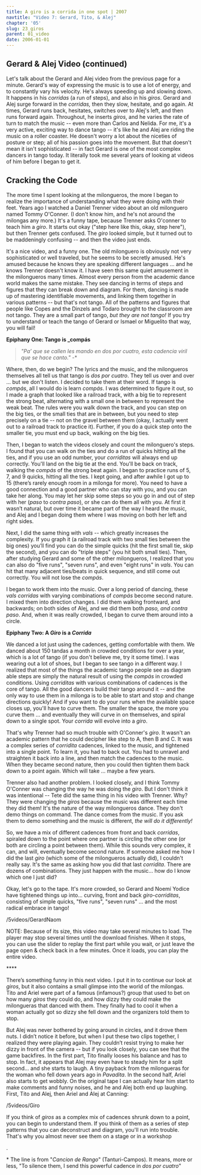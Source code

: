 ```yaml
---
title: A giro is a corrida in one spot | 2007
navtitle: "Video 7: Gerard, Tito, & Alej"
chapter: '05'
slug: 23_giros
parent: 01_video
date: 2006-01-01
---
```


## Gerard & Alej Video (continued)

Let's talk about the Gerard and Alej video from the previous page for a minute. Gerard's way of expressing the music is to use a lot of energy, and to constantly vary his velocity. He's always speeding up and slowing down. It happens in his _corridas_ (a run of steps), and also in his _giros_. Gerard and Alej surge forward in the _corridas,_ then they slow, hesitate, and go again. At times, Gerard runs back, hesitates, switches over to Alej's left, and then runs forward again. Throughout, he inserts _giros_, and he varies the rate of turn to match the music -- even more than Carlos and Nelida. For me, it's a very active, exciting way to dance tango -- it's like he and Alej are riding the music on a roller coaster. He doesn't worry a lot about the niceties of posture or step; all of his passion goes into the movement. But that doesn't mean it isn't sophisticated -- in fact Gerard is one of the most complex dancers in tango today. It literally took me several years of looking at videos of him before I began to get it.



## Cracking the Code

The more time I spent looking at the milongueros, the more I began to realize the importance of understanding what they were doing with their feet. Years ago I watched a Daniel Trenner video about an old milonguero named Tommy O'Conner. (I don't know him, and he's not around the milongas any more.) It's a funny tape, because Trenner asks O'conner to teach him a _giro_. It starts out okay ("step here like this, okay, step here"), but then Trenner gets confused. The _giro_ looked simple, but it turned out to be maddeningly confusing -- and then the video just ends.

It's a nice video, and a funny one. The old milonguero is obviously not very sophisticated or well traveled, but he seems to be secretly amused. He's amused because he knows they are speaking different languages ... and he knows Trenner doesn't know it. I have seen this same quiet amusement in the milongueros many times. Almost every person from the academic dance world makes the same mistake. They see dancing in terms of steps and figures that they can break down and diagram. For them, dancing is made up of mastering identifiable movements, and linking them together in various patterns -- but that's not tango. All of the patterns and figures that people like Copes and the Dinzels and Todaro brought to the classroom are not tango. They are a small part of tango, _but they are not tango!_ If you try to understand or teach the tango of Gerard or Ismael or Miguelito that way, you will fail!

**Epiphany One: Tango is _compás**

> _"Pa’ que se callen les mando en dos por cuatro,
> esta cadencia viril que se hace canto."_ \-\*


Where, then, do we begin? The lyrics and the music, and the milongueros themselves all tell us that tango is _dos por cuatro_. They tell us over and over ... but we don't listen. I decided to take them at their word. If tango is _compás_, all I would do is learn _compás_. I was determined to figure it out, so I made a graph that looked like a railroad track, with a big tie to represent the strong beat, alternating with a small one in between to represent the weak beat. The rules were you walk down the track, and you can step on the big ties, or the small ties that are in between, but you need to step precisely on a tie -- not on the gravel between them (okay, I actually went out to a railroad track to practice it). Further, if you do a quick step onto the smaller tie, you must end up back, walking on the big ties.

Then, I began to watch the videos closely and count the milonguero's steps. I found that you can walk on the ties and do a run of quicks hitting all the ties, and if you use an odd number, your _corriditas_ will always end up correctly. You'll land on the big tie at the end. You'll be back on track, walking the _compás_ of the strong beat again. I began to practice runs of 5, 7, and 9 quicks, hitting all the ties. I kept going, and after awhile I got up to 15 (there’s rarely enough room in a milonga for more). You need to have a good connection and a good partner who can stay with you, and you can take her along. You may let her skip some steps so you go in and out of step with her (_paso_ to _contra paso_), or she can do them all with you. At first it wasn’t natural, but over time it became part of the way I heard the music, and Alej and I began doing them where I was moving on both her left and right sides.

Next, I did the same thing with _vals_ -- which greatly increases the complexity. If you graph it (a railroad track with two small ties between the big ones) you’ll find you can do the simple quicks (hit the first small tie, skip the second), and you can do "triple steps" (you hit both small ties). Then, after studying Gerard and some of the other milongueros, I realized that you can also do "five runs", "seven runs", and even "eight runs" in _vals_. You can hit that many adjacent ties/beats in quick sequence, and still come out correctly. You will not lose the _compás_.

I began to work them into the music. Over a long period of dancing, these _vals corridas_ with varying combinations of _compás_ become second nature. I mixed them into direction changes. I did them walking frontward, and backwards; on both sides of Alej, and we did them both _paso, and contra paso_. And, when it was really crowded, I began to curve them around into a circle.

**Epiphany Two: A _Giro_ is a _Corrida_**

We danced a lot just using the cadences, getting comfortable with them. We danced about 150 tandas a month in crowded conditions for over a year, which is a lot of tango (if you don't believe me, try it some time). I was wearing out a lot of shoes, but I began to see tango in a different way. I realized that most of the things the academic tango people see as diagram able steps are simply the natural result of using the _compás_ in crowded conditions. Using _corriditas_ with various combinations of cadences is the core of tango. All the good dancers build their tango around it -- and the only way to use them in a milonga is to be able to start and stop and change directions quickly! And if you want to do your runs when the available space closes up, you'll have to curve them. The smaller the space, the more you curve them ... and eventually they will curve in on themselves, and spiral down to a single spot. Your _corrida_ will evolve into a _giro_.

That's why Trenner had so much trouble with O'Conner's _giro_. It wasn't an academic pattern that he could decipher like step to A, then B and C. It was a complex series of _corridita_ cadences, linked to the music, and tightened into a single point. To learn it, you had to back out. You had to unravel and straighten it back into a line, and then match the cadences to the music. When they became second nature, then you could then tighten them back down to a point again. Which will take ... maybe a few years.

Trenner also had another problem. I looked closely, and I think Tommy O'Conner was changing the way he was doing the _giro_. But I don't think it was intentional -- Tete did the same thing in his video with Trenner. Why? They were changing the _giros_ because the music was different each time they did them! It's the nature of the way milongueros dance. They don't demo things on command. The dance comes from the music. If you ask them to demo something and the music is different, _the will do it differently!_

So, we have a mix of different cadences from front and back _corridas_, spiraled down to the point where one partner is circling the other one (or both are circling a point between them). While this sounds very complex, it can, and will, eventually become second nature. If someone asked me how I did the last _giro_ (which some of the milongueros actually did), I couldn't really say. It's the same as asking how you did that last _corridita_. There are dozens of combinations. They just happen with the music... how do I know which one I just did?

Okay, let's go to the tape. It's more crowded, so Gerard and Noemí Yodice have tightened things up into... curving, front and back _giro-corriditas_, consisting of simple quicks, "five runs", "seven runs" ... and the most radical embrace in tango!

/5videos/GerardNaom

NOTE: Because of its size, this video may take several minutes to load. The player may stop several
times until the download finishes. When it stops, you can use the slider to replay the first part while you
wait, or just leave the page open & check back in a few minutes. Once it loads, you can play the entire video.

\*\*\*\*

There’s something funny in this next video. I put it in to continue our look at _giros_, but it also contains a small glimpse into the world of the milongas. Tito and Ariel were part of a famous (infamous?) group that used to bet on how many _giros_ they could do, and how dizzy they could make the milongueras that danced with them. They finally had to cool it when a woman actually got so dizzy she fell down and the organizers told them to stop.

But Alej was never bothered by going around in circles, and it drove them nuts. I didn’t notice it before, but when I put these two clips together, I realized they were playing again. They couldn’t resist trying to make her dizzy in front of the camera -- but if you look closely, you can see that the game backfires. In the first part, Tito finally looses his balance and has to stop. In fact, it appears that Alej may even have to steady him for a split second... and she starts to laugh. A tiny payback from the milongueras for the woman who fell down years ago in _Pavadita_. In the second half, Ariel also starts to get wobbly. On the original tape I can actually hear him start to make comments and funny noises, and he and Alej both end up laughing. First, Tito and Alej, then Ariel and Alej at Canning:

/5videos/Giro

If you think of _giros_ as a complex mix of cadences shrunk down to a point, you can begin to understand them. If you think of them as a series of step patterns that you can deconstruct and diagram, you'll run into trouble. That's why you almost never see them on a stage or in a workshop

.

\* The line is from "_Cancion de Rango_" (Tanturi-Campos). It means, more or less, "To silence them, I send this powerful cadence in _dos por cuatro_"
